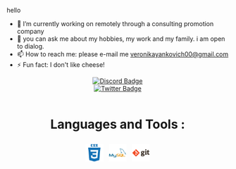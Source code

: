 hello 

- 🔭 I’m currently working on remotely through a consulting promotion company 
- 💬 you can ask me about my hobbies, my work and my family. i am open to dialog.
- 📫 How to reach me: please e-mail me veronikayankovich00@gmail.com
- ⚡ Fun fact: I don't like cheese!

</a>
<div id="header" align="center"> 
<a href="https://discord.com/channels/@moreauroger">
<img src="https://img.shields.io/badge/Discord-black?style=for-the-badge&logo=discord&logoColor=white" alt="Discord Badge"/>
</a>
<div id="header" align="center">   
<a href="https://twitter.com/Generosocyril">
<img src="https://img.shields.io/badge/Twitter-blue?style=for-the-badge&logo=twitter&logoColor=white" alt="Twitter Badge"/>
</a>
</div>
<img src="https://komarev.com/ghpvc/?username=veronikayankovich135&style=flat-square&color=blue" alt=""/>
<h1>

 Languages and Tools :
  <div>
  <img src="https://github.com/devicons/devicon/blob/master/icons/css3/css3-plain-wordmark.svg"  title="CSS3" alt="CSS" width="40" height="40"/>&nbsp;
  <img src="https://github.com/devicons/devicon/blob/master/icons/mysql/mysql-original-wordmark.svg" title="MySQL"  alt="MySQL" width="40" height="40"/>&nbsp;
<img src="https://github.com/devicons/devicon/blob/master/icons/git/git-original-wordmark.svg" title="Git" **alt="Git" width="40" height="40"/>
  </div> 

